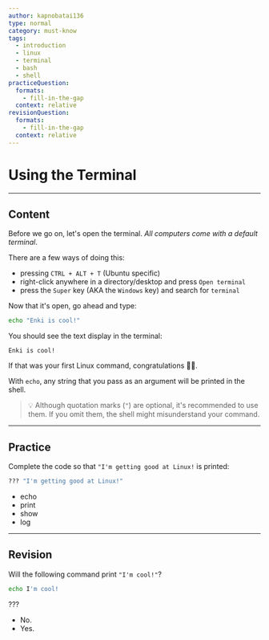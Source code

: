 ```yaml
---
author: kapnobatai136
type: normal
category: must-know
tags:
  - introduction
  - linux
  - terminal
  - bash
  - shell
practiceQuestion:
  formats:
    - fill-in-the-gap
  context: relative
revisionQuestion:
  formats:
    - fill-in-the-gap
  context: relative
---
```


# Using the Terminal


---

## Content

Before we go on, let's open the terminal. *All computers come with a default terminal*.

There are a few ways of doing this:

- pressing `CTRL + ALT + T` (Ubuntu specific)
- right-click anywhere in a directory/desktop and press `Open terminal`
- press the `Super` key (AKA the `Windows` key) and search for `terminal`

Now that it's open, go ahead and type:

```bash
echo "Enki is cool!"
```

You should see the text display in the terminal:

```plain-text
Enki is cool! 
```

If that was your first Linux command, congratulations 🎉🎉. 

With `echo`, any string that you pass as an argument will be printed in the shell.

> 💡 Although quotation marks (`"`) are optional, it's recommended to use them. If you omit them, the shell might misunderstand your command.


---

## Practice

Complete the code so that `"I'm getting good at Linux!` is printed:

```bash
??? "I'm getting good at Linux!"
```

- echo
- print
- show
- log


---

## Revision

Will the following command print `"I'm cool!"`?

```bash
echo I'm cool!
```

???

- No.
- Yes.
